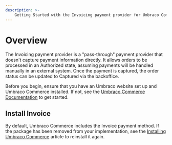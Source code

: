 ```yaml
---
description: >-
    Getting Started with the Invoicing payment provider for Umbraco Commerce.
---
```


# Overview

The Invoicing payment provider is a "pass-through" payment provider that doesn't capture payment information directly. It allows orders to be processed in an Authorized state, assuming payments will be handled manually in an external system. Once the payment is captured, the order status can be updated to Captured via the backoffice.

Before you begin, ensure that you have an Umbraco website set up and Umbraco Commerce installed. If not, see the [Umbraco Commerce Documentation](https://docs.umbraco.com/umbraco-commerce/) to get started.

## Install Invoice

By default, Umbraco Commerce includes the Invoice payment method. If the package has been removed from your implementation, see the [Installing Umbraco Commerce](https://docs.umbraco.com/umbraco-commerce/getting-started/install) article to reinstall it again.

